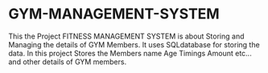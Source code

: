 # GYM-MANAGEMENT-SYSTEM
This the Project FITNESS MANAGEMENT SYSTEM is about Storing and Managing the details of GYM Members. 
It uses SQLdatabase for storing the data. 
In this project Stores the Members name Age Timings Amount etc... and other details of GYM members.
